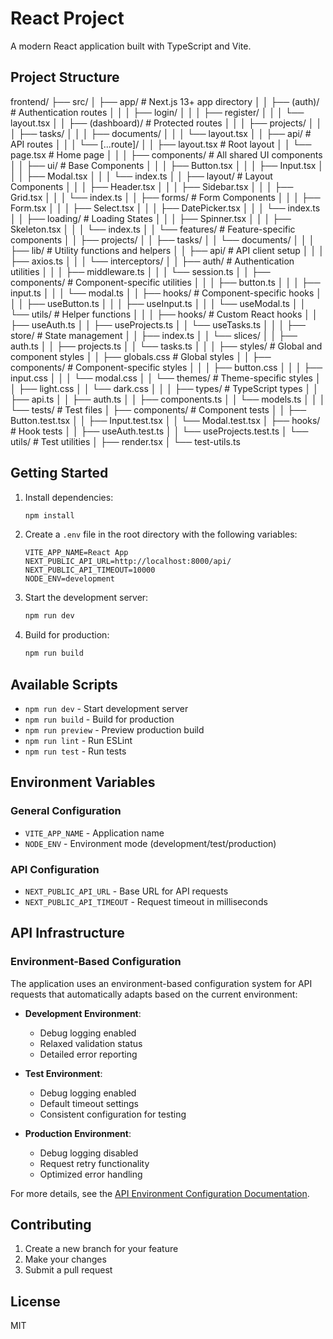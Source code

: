 # React Project

A modern React application built with TypeScript and Vite.

## Project Structure
frontend/
├── src/
│   ├── app/                    # Next.js 13+ app directory
│   │   ├── (auth)/            # Authentication routes
│   │   │   ├── login/
│   │   │   ├── register/
│   │   │   └── layout.tsx
│   │   ├── (dashboard)/       # Protected routes
│   │   │   ├── projects/
│   │   │   ├── tasks/
│   │   │   ├── documents/
│   │   │   └── layout.tsx
│   │   ├── api/              # API routes
│   │   │   └── [...route]/
│   │   ├── layout.tsx        # Root layout
│   │   └── page.tsx          # Home page
│   │
│   ├── components/            # All shared UI components
│   │   ├── ui/               # Base Components
│   │   │   ├── Button.tsx
│   │   │   ├── Input.tsx
│   │   │   ├── Modal.tsx
│   │   │   └── index.ts
│   │   ├── layout/           # Layout Components
│   │   │   ├── Header.tsx
│   │   │   ├── Sidebar.tsx
│   │   │   ├── Grid.tsx
│   │   │   └── index.ts
│   │   ├── forms/            # Form Components
│   │   │   ├── Form.tsx
│   │   │   ├── Select.tsx
│   │   │   ├── DatePicker.tsx
│   │   │   └── index.ts
│   │   ├── loading/          # Loading States
│   │   │   ├── Spinner.tsx
│   │   │   ├── Skeleton.tsx
│   │   │   └── index.ts
│   │   └── features/         # Feature-specific components
│   │       ├── projects/
│   │       ├── tasks/
│   │       └── documents/
│   │
│   ├── lib/                  # Utility functions and helpers
│   │   ├── api/             # API client setup
│   │   │   ├── axios.ts
│   │   │   └── interceptors/
│   │   ├── auth/            # Authentication utilities
│   │   │   ├── middleware.ts
│   │   │   └── session.ts
│   │   ├── components/      # Component-specific utilities
│   │   │   ├── button.ts
│   │   │   ├── input.ts
│   │   │   └── modal.ts
│   │   ├── hooks/          # Component-specific hooks
│   │   │   ├── useButton.ts
│   │   │   ├── useInput.ts
│   │   │   └── useModal.ts
│   │   └── utils/          # Helper functions
│   │
│   ├── hooks/              # Custom React hooks
│   │   ├── useAuth.ts
│   │   ├── useProjects.ts
│   │   └── useTasks.ts
│   │
│   ├── store/              # State management
│   │   ├── index.ts
│   │   └── slices/
│   │       ├── auth.ts
│   │       ├── projects.ts
│   │       └── tasks.ts
│   │
│   ├── styles/             # Global and component styles
│   │   ├── globals.css     # Global styles
│   │   ├── components/     # Component-specific styles
│   │   │   ├── button.css
│   │   │   ├── input.css
│   │   │   └── modal.css
│   │   └── themes/        # Theme-specific styles
│   │       ├── light.css
│   │       └── dark.css
│   │
│   ├── types/             # TypeScript types
│   │   ├── api.ts
│   │   ├── auth.ts
│   │   ├── components.ts
│   │   └── models.ts
│   │
│   └── tests/             # Test files
│       ├── components/    # Component tests
│       │   ├── Button.test.tsx
│       │   ├── Input.test.tsx
│       │   └── Modal.test.tsx
│       ├── hooks/        # Hook tests
│       │   ├── useAuth.test.ts
│       │   └── useProjects.test.ts
│       └── utils/        # Test utilities
│           ├── render.tsx
│           └── test-utils.ts

## Getting Started

1. Install dependencies:
   ```bash
   npm install
   ```

2. Create a `.env` file in the root directory with the following variables:
   ```
   VITE_APP_NAME=React App
   NEXT_PUBLIC_API_URL=http://localhost:8000/api/
   NEXT_PUBLIC_API_TIMEOUT=10000
   NODE_ENV=development
   ```

3. Start the development server:
   ```bash
   npm run dev
   ```

4. Build for production:
   ```bash
   npm run build
   ```

## Available Scripts

- `npm run dev` - Start development server
- `npm run build` - Build for production
- `npm run preview` - Preview production build
- `npm run lint` - Run ESLint
- `npm run test` - Run tests

## Environment Variables

### General Configuration
- `VITE_APP_NAME` - Application name
- `NODE_ENV` - Environment mode (development/test/production)

### API Configuration
- `NEXT_PUBLIC_API_URL` - Base URL for API requests
- `NEXT_PUBLIC_API_TIMEOUT` - Request timeout in milliseconds

## API Infrastructure

### Environment-Based Configuration

The application uses an environment-based configuration system for API requests that automatically adapts based on the current environment:

- **Development Environment**: 
  - Debug logging enabled
  - Relaxed validation status
  - Detailed error reporting

- **Test Environment**:
  - Debug logging enabled
  - Default timeout settings
  - Consistent configuration for testing

- **Production Environment**:
  - Debug logging disabled
  - Request retry functionality
  - Optimized error handling

For more details, see the [API Environment Configuration Documentation](./@docs/architecture/03-api/environment-config.md).

## Contributing

1. Create a new branch for your feature
2. Make your changes
3. Submit a pull request

## License

MIT 